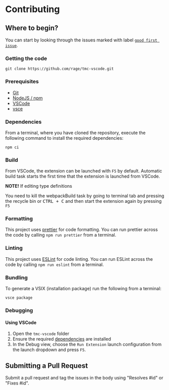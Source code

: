 # Contributing

## Where to begin?

You can start by looking through the issues marked with label [`good first issue`](https://github.com/rage/tmc-vscode/labels/good%20first%20issue).

### Getting the code

```
git clone https://github.com/rage/tmc-vscode.git
```

### Prerequisites

- [Git](https://git-scm.com/)
- [NodeJS / npm](https://nodejs.org/)
- [VSCode](https://code.visualstudio.com/)
- [vsce](https://www.npmjs.com/package/vsce)

### Dependencies

From a terminal, where you have cloned the repository, execute the following command to install the required dependencies:

```
npm ci
```

### Build

From VSCode, the extension can be launched with `F5` by default.
Automatic build task starts the first time that the extension is launched from VSCode.

**NOTE!** If editing type definitions

You need to kill the webpackBuild task by going to terminal tab and pressing the recycle bin or <kbd>CTRL + C</kbd> and then start the extension again by pressing `F5`

### Formatting

This project uses [prettier](https://prettier.io/) for code formatting. You can run prettier across the code by calling `npm run prettier` from a terminal.

### Linting

This project uses [ESLint](https://eslint.org/) for code linting. You can run ESLint across the code by calling `npm run eslint` from a terminal.

### Bundling

To generate a VSIX (installation package) run the following from a terminal:

```
vsce package
```

### Debugging

#### Using VSCode

1. Open the `tmc-vscode` folder
2. Ensure the required [dependencies](#dependencies) are installed
3. In the Debug view, choose the `Run Extension` launch configuration from the launch dropdown and press `F5`.

## Submitting a Pull Request

Submit a pull request and tag the issues in the body using "Resolves #id" or "Fixes #id".